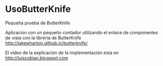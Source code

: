 # UsoButterKnife
Pequeña prueba de ButterKnife

Aplicacion con un pequeño contador utilizando el enlace de componentes de vista con la libreria de ButterKnife
http://jakewharton.github.io/butterknife/

El video de la explicación de la implementación esta en http://luiscobian.blogspot.com
